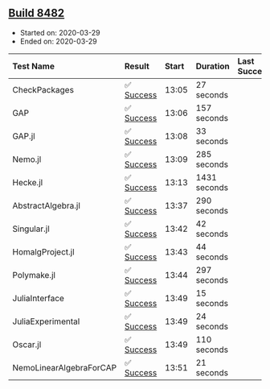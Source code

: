 ## [Build 8482](https://oscarci.mathematik.uni-kl.de/job/oscar/8482/)

* Started on: 2020-03-29
* Ended on: 2020-03-29

| Test Name    | Result | Start | Duration | Last Success | First Failure |
|:-------------|:-------|:------|:---------|:-------------|:--------------|
| CheckPackages | ✅ [Success](https://oscarci.mathematik.uni-kl.de/job/oscar/8482/artifact/logs/build-8482/CheckPackages.log) | 13:05 | 27 seconds |  |  |
| GAP | ✅ [Success](https://oscarci.mathematik.uni-kl.de/job/oscar/8482/artifact/logs/build-8482/GAP.log) | 13:06 | 157 seconds |  |  |
| GAP.jl | ✅ [Success](https://oscarci.mathematik.uni-kl.de/job/oscar/8482/artifact/logs/build-8482/GAP.jl.log) | 13:08 | 33 seconds |  |  |
| Nemo.jl | ✅ [Success](https://oscarci.mathematik.uni-kl.de/job/oscar/8482/artifact/logs/build-8482/Nemo.jl.log) | 13:09 | 285 seconds |  |  |
| Hecke.jl | ✅ [Success](https://oscarci.mathematik.uni-kl.de/job/oscar/8482/artifact/logs/build-8482/Hecke.jl.log) | 13:13 | 1431 seconds |  |  |
| AbstractAlgebra.jl | ✅ [Success](https://oscarci.mathematik.uni-kl.de/job/oscar/8482/artifact/logs/build-8482/AbstractAlgebra.jl.log) | 13:37 | 290 seconds |  |  |
| Singular.jl | ✅ [Success](https://oscarci.mathematik.uni-kl.de/job/oscar/8482/artifact/logs/build-8482/Singular.jl.log) | 13:42 | 42 seconds |  |  |
| HomalgProject.jl | ✅ [Success](https://oscarci.mathematik.uni-kl.de/job/oscar/8482/artifact/logs/build-8482/HomalgProject.jl.log) | 13:43 | 44 seconds |  |  |
| Polymake.jl | ✅ [Success](https://oscarci.mathematik.uni-kl.de/job/oscar/8482/artifact/logs/build-8482/Polymake.jl.log) | 13:44 | 297 seconds |  |  |
| JuliaInterface | ✅ [Success](https://oscarci.mathematik.uni-kl.de/job/oscar/8482/artifact/logs/build-8482/JuliaInterface.log) | 13:49 | 15 seconds |  |  |
| JuliaExperimental | ✅ [Success](https://oscarci.mathematik.uni-kl.de/job/oscar/8482/artifact/logs/build-8482/JuliaExperimental.log) | 13:49 | 24 seconds |  |  |
| Oscar.jl | ✅ [Success](https://oscarci.mathematik.uni-kl.de/job/oscar/8482/artifact/logs/build-8482/Oscar.jl.log) | 13:49 | 110 seconds |  |  |
| NemoLinearAlgebraForCAP | ✅ [Success](https://oscarci.mathematik.uni-kl.de/job/oscar/8482/artifact/logs/build-8482/NemoLinearAlgebraForCAP.log) | 13:51 | 21 seconds |  |  |
